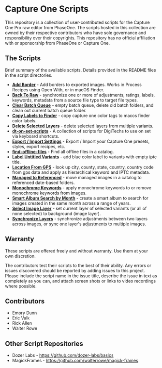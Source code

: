 # Capture One Scripts

This repository is a collection of user-contributed scripts for the Capture One Pro raw editor from PhaseOne. The scripts hosted in this collection are owned by their respective contributors who have sole governance and responsibility over their copyrights. This repository has no official affiliation with or sponsorship from PhaseOne or Capture One.

## The Scripts

Brief summary of the available scripts.  Details provided in the README files in the script directories.

* **[Add Border](add-border/)** - Add borders to exported images.  Works in Process Recipes using Open With, or in macOS Finder.
* **[Back To Raw](back-to-raw/)** - synchronize one or more of adjustments, ratings, labels, keywords, metadata from a source file type to target file types.
* **[Clear Batch Queue](clear-batch-queue/)** - empty batch queue, delete old batch folders, and clean out current batch queue folder.
* **[Copy Labels to Finder](copy-labels-to-finder/)** - copy capture one color tags to macos finder color labels.
* **[Delete Selected Layers](delete-selected-layers/)** - delete selected layers from multiple variants.
* **[dt-on-set-scripts](dt-on-set-scripts/)** - A collection of scripts for DigiTechs to use on set via keyboard shortcuts.
* **[Export / Import Settings](export-import-settings/)** - Export / Import your Capture One presets, styles, export recipes, etc.
* **[find-offline-files](find-offline-files/)** - Find all offline files in a catalog.
* **[Label Untitled Variants](label-untitled-variants/)** - add blue color label to variants with empty iptc title.
* **[Location From GPS](location-from-gps/)** - look up city, county, state, country, country code from gps data and apply as hierarchical keyword and IPTC metadata.
* **[Managed to Referenced](managed-to-referenced/)** - move managed images in a catalog to referenced date-based folders.
* **[Monochrome Keywords](monochrome-keywords/)** - apply monochrome keywords to or remove monochrome keywords from images.
* **[Smart Album Search by Month](search-by-month/)** - create a smart album to search for images created in the same month across a range of years.
* **[Select Image Layer](select-image-layer/)** - set current layer of selected variants (or all of none selected) to background (image layer).
* **[Synchronize Layers](sync-layer-adjustments/)** - synchronize adjustments between two layers across images, or sync one layer's adjustments to multiple images.

## Warranty

These scripts are offered freely and without warranty. Use them at your own discretion.

The contributors test their scripts to the best of their ability. Any errors or issues discovered should be reported by adding issues to this project. Please include the script name in the issue title, describe the issue in text as completely as you can, and attach screen shots or links to video recordings where possible.

## Contributors

* Emory Dunn
* Eric Valk
* Rick Allen
* Walter Rowe

## Other Script Repositories

- Dozer Labs - https://github.com/dozer-labs/basics
- MagickFrames - https://github.com/walterrowe/magick-frames
